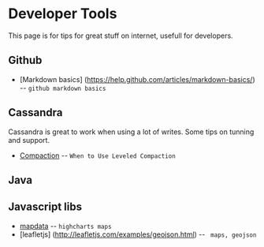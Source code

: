 
Developer Tools
===============

This page is for tips for great stuff on internet, usefull for developers.


Github
------
* [Markdown basics] (https://help.github.com/articles/markdown-basics/) -- `github markdown basics`


Cassandra
---------
Cassandra is great to work when using a lot of writes.
Some tips on tunning and support.


* [Compaction](http://www.datastax.com/dev/blog/when-to-use-leveled-compaction) -- `When to Use Leveled Compaction`


Java
----

Javascript libs
---------------
* [mapdata](http://code.highcharts.com/mapdata/) -- `highcharts maps`
* [leafletjs] (http://leafletjs.com/examples/geojson.html) -- ` maps, geojson`

